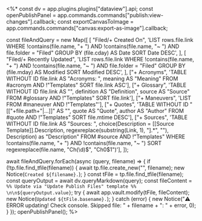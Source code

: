<%*
const dv = app.plugins.plugins["dataview"].api;
const openPublishPanel = app.commands.commands["publish:view-changes"].callback;
const exportCanvasToImage = app.commands.commands["canvas:export-as-image"].callback;

const fileAndQuery = new Map([
  [
    "Filed/+ Created On",
    'LIST rows.file.link WHERE !contains(file.name, "+ ") AND !contains(file.name, "~ ") AND file.folder = "Filed" GROUP BY (file.cday) AS Date SORT Date DESC',
  ],
  [
    "Filed/+ Recently Updated",
    'LIST rows.file.link WHERE !contains(file.name, "+ ") AND !contains(file.name, "~ ") AND file.folder = "Filed" GROUP BY (file.mday) AS Modified SORT Modified DESC',
  ],
  ["+ Acronyms", 'TABLE WITHOUT ID file.link AS "Acronyms: ", meaning AS "Meaning" FROM #acronym AND !"Templates" SORT file.link ASC'],
  ["+ Glossary", 'TABLE WITHOUT ID file.link AS "", definition AS "Definition", source AS "Source" FROM #glossary AND !"Templates" SORT file.link'],
  ["+ Maneuvers", 'LIST FROM #maneuver AND !"Templates"'],
  ["+ Quotes", 'TABLE WITHOUT ID "[["+file.path+"|...]]" AS "", quote AS "Quote", author AS "Author" FROM #quote AND !"Templates" SORT file.mtime DESC'],
  ["+ Sources", 'TABLE WITHOUT ID file.link AS "Sources: ", choice(Description = [[Source Template]].Description, regexreplace(substring(Link, 1), "\].*", ""), Description) as "Description" FROM #source AND !"Templates" WHERE !contains(file.name, "+ ") AND !contains(file.name, "~ ") SORT regexreplace(file.name, "Ch(\d)$", "Ch0$1")'],
]);

await fileAndQuery.forEach(async (query, filename) => {
  if (!tp.file.find_tfile(filename)) {
    await tp.file.create_new("", filename);
    new Notice(`Created ${filename}.`);
  }
  const tFile = tp.file.find_tfile(filename);
  const queryOutput = await dv.queryMarkdown(query);
  const fileContent = `%% Update via "Update Publish Files" template %% \n\n${queryOutput.value}`;
  try {
    await app.vault.modify(tFile, fileContent);
    new Notice(`Updated ${tFile.basename}.`);
  } catch (error) {
    new Notice("⚠️ ERROR updating! Check console. Skipped file: " + filename + ": " + error, 0);
  }
});
openPublishPanel();
%>